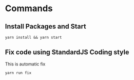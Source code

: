 # Commands

## Install Packages and Start

`yarn install && yarn start`

## Fix code using StandardJS Coding style

This is automatic fix

`yarn run fix`
